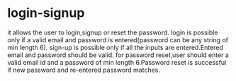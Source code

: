# login-signup

it allows the user to login,signup or reset the password.
login is possible  only if a valid email and password is entered(password can be any string of min length 6).
sign-up is possible only if all the inputs are entered.Entered email and password should be valid.
for password reset,user should enter a valid email id and a password of min length 6.Password reset is successful if new password and re-entered password matches.
